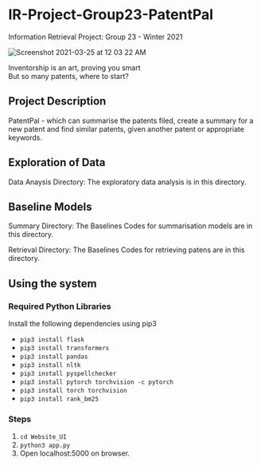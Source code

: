 # IR-Project-Group23-PatentPal
Information Retrieval Project: Group 23 - Winter 2021

![Screenshot 2021-03-25 at 12 03 22 AM](https://user-images.githubusercontent.com/43923076/112365361-90ddc680-8cfd-11eb-867e-84f87e094e4a.png)

Inventorship is an art, proving you smart\
But so many patents, where to start?

## Project Description
PatentPal - which can summarise the patents filed, create a summary for a new patent and find similar patents, given another patent or appropriate keywords.

## Exploration of Data
Data Anaysis Directory: The exploratory data analysis is in this directory.
## Baseline Models
Summary Directory: The Baselines Codes for summarisation models are in this directory.

Retrieval Directory: The Baselines Codes for retrieving patens are in this directory.

## Using the system

### Required Python Libraries
Install the following dependencies using pip3
- `pip3 install flask`
- `pip3 install transformers`
- `pip3 install pandas`
- `pip3 install nltk`
- `pip3 install pyspellchecker`
- `pip3 install pytorch torchvision -c pytorch`
- `pip3 install torch torchvision`
- `pip3 install rank_bm25`

### Steps
1. `cd Website_UI`
2. `python3 app.py`
3. Open localhost:5000 on browser.
